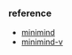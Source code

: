 


### reference
- [minimind](https://github.com/aceliuchanghong/minimind)
- [minimind-v](https://github.com/aceliuchanghong/minimind-v)

